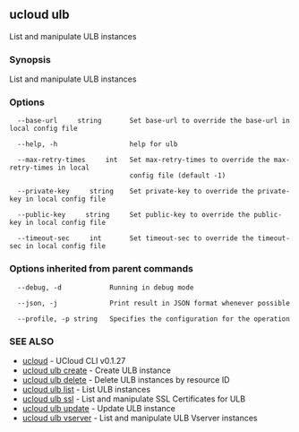 

## ucloud ulb

List and manipulate ULB instances

### Synopsis

List and manipulate ULB instances

### Options

```
  --base-url     string       Set base-url to override the base-url in local config file 

  --help, -h                  help for ulb 

  --max-retry-times     int   Set max-retry-times to override the max-retry-times in local
                              config file (default -1) 

  --private-key     string    Set private-key to override the private-key in local config file 

  --public-key     string     Set public-key to override the public-key in local config file 

  --timeout-sec     int       Set timeout-sec to override the timeout-sec in local config file 

```

### Options inherited from parent commands

```
  --debug, -d            Running in debug mode 

  --json, -j             Print result in JSON format whenever possible 

  --profile, -p string   Specifies the configuration for the operation 

```

### SEE ALSO

* [ucloud](developer/cli/cmd/ucloud)	 - UCloud CLI v0.1.27
* [ucloud ulb create](developer/cli/cmd/ucloud/ulb/create)	 - Create ULB instance
* [ucloud ulb delete](developer/cli/cmd/ucloud/ulb/delete)	 - Delete ULB instances by resource ID
* [ucloud ulb list](developer/cli/cmd/ucloud/ulb/list)	 - List ULB instances
* [ucloud ulb ssl](developer/cli/cmd/ucloud/ulb/ssl)	 - List and manipulate SSL Certificates for ULB
* [ucloud ulb update](developer/cli/cmd/ucloud/ulb/update)	 - Update ULB instance
* [ucloud ulb vserver](developer/cli/cmd/ucloud/ulb/vserver)	 - List and manipulate ULB Vserver instances

